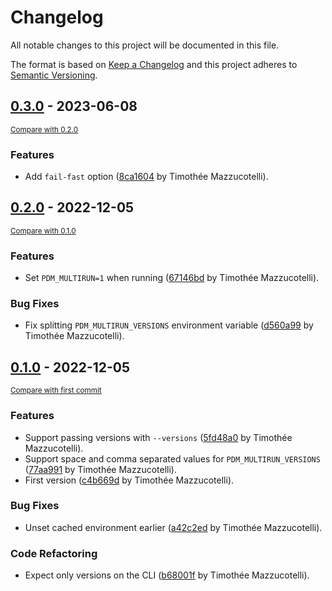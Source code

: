 # Changelog
All notable changes to this project will be documented in this file.

The format is based on [Keep a Changelog](http://keepachangelog.com/en/1.0.0/)
and this project adheres to [Semantic Versioning](http://semver.org/spec/v2.0.0.html).

<!-- insertion marker -->
## [0.3.0](https://github.com/pawamoy/pdm-multirun/releases/tag/0.3.0) - 2023-06-08

<small>[Compare with 0.2.0](https://github.com/pawamoy/pdm-multirun/compare/0.2.0...0.3.0)</small>

### Features

- Add `fail-fast` option ([8ca1604](https://github.com/pawamoy/pdm-multirun/commit/8ca1604bbbf5eb27d86d653591004a83ee294dff) by Timothée Mazzucotelli).

## [0.2.0](https://github.com/pawamoy/pdm-multirun/releases/tag/0.2.0) - 2022-12-05

<small>[Compare with 0.1.0](https://github.com/pawamoy/pdm-multirun/compare/0.1.0...0.2.0)</small>

### Features
- Set `PDM_MULTIRUN=1` when running ([67146bd](https://github.com/pawamoy/pdm-multirun/commit/67146bd4f688e41786041e31be92d31bf75a700d) by Timothée Mazzucotelli).

### Bug Fixes
- Fix splitting `PDM_MULTIRUN_VERSIONS` environment variable ([d560a99](https://github.com/pawamoy/pdm-multirun/commit/d560a99a244f82dccdee003c20d7544cbbf196fc) by Timothée Mazzucotelli).


## [0.1.0](https://github.com/pawamoy/pdm-multirun/releases/tag/0.1.0) - 2022-12-05

<small>[Compare with first commit](https://github.com/pawamoy/pdm-multirun/compare/c4b669df4a88ebaf1ad873b673133ef869139cea...0.1.0)</small>

### Features
- Support passing versions with `--versions` ([5fd48a0](https://github.com/pawamoy/pdm-multirun/commit/5fd48a0550f295e591186ded9e1ffaff7432b2a2) by Timothée Mazzucotelli).
- Support space and comma separated values for `PDM_MULTIRUN_VERSIONS` ([77aa991](https://github.com/pawamoy/pdm-multirun/commit/77aa9911fb15d72054e99023de789a7a9fbeb094) by Timothée Mazzucotelli).
- First version ([c4b669d](https://github.com/pawamoy/pdm-multirun/commit/c4b669df4a88ebaf1ad873b673133ef869139cea) by Timothée Mazzucotelli).

### Bug Fixes
- Unset cached environment earlier ([a42c2ed](https://github.com/pawamoy/pdm-multirun/commit/a42c2edfeff20b0ec22f1818d9c522269778cbbc) by Timothée Mazzucotelli).

### Code Refactoring
- Expect only versions on the CLI ([b68001f](https://github.com/pawamoy/pdm-multirun/commit/b68001f141b3f4ce32b7ceea4ac5a4ba89132cd8) by Timothée Mazzucotelli).
